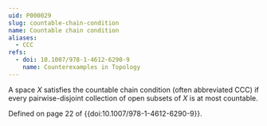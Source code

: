```yaml
---
uid: P000029
slug: countable-chain-condition
name: Countable chain condition
aliases:
  - CCC
refs:
  - doi: 10.1007/978-1-4612-6290-9
    name: Counterexamples in Topology
---
```

A space $X$ satisfies the countable chain condition (often abbreviated CCC) if every pairwise-disjoint collection of open subsets of $X$ is at most countable.

Defined on page 22 of {{doi:10.1007/978-1-4612-6290-9}}.
